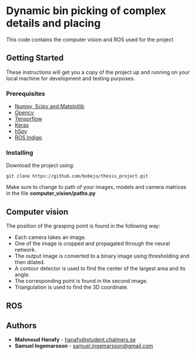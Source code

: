 # Dynamic bin picking of complex details and placing

This code contains the computer vision and ROS used for the project

## Getting Started

These instructions will get you a copy of the project up and running on your local machine for development and testing purposes.

### Prerequisites


* [Numpy, Scipy and Matplotlib](https://www.scipy.org/install.html "Scipy installation")
* [Opencv](https://pypi.python.org/pypi/opencv-python "Opencv installation")
* [Tensorflow](https://www.tensorflow.org/install/ "Tensorflow installation")
* [Keras](https://keras.io/#installation "Keras installation")
* [h5py](http://docs.h5py.org/en/latest/build.html "h5 installation")
* [ROS Indigo](http://wiki.ros.org/indigo/Installation "ROS installation")

### Installing

Download the project using:

```
git clone https://github.com/bobejo/thesis_project.git
```
Make sure to change to path of your images, models and camera matrices in the file **computer_vision/paths.py**

## Computer vision

The position of the grasping point is found in the following way:

* Each camera takes an image.
* One of the image is cropped and propagated through the neural network.
* The output image is converted to a binary image using thresholding and then dilated.
* A contour detector is used to find the center of the largest area and its angle.
* The corresponding point is found in the second image.
* Triangulation is used to find the 3D coordinate.
## ROS

## Authors

* **Mahmoud Hanafy** - hanafy@student.chalmers.se
* **Samuel Ingemarsson** - samuel.ingemarsson@gmail.com	


